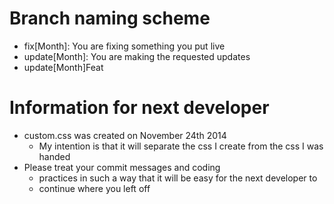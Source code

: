 Branch naming scheme
====================
- fix[Month]: You are fixing something you put live
- update[Month]: You are making the requested updates
- update[Month]Feat

Information for next developer
==============================
- custom.css was created on November 24th 2014
	- My intention is that it will separate the css I create from the css I was handed
- Please treat your commit messages and coding
	- practices in such a way that it will be easy for the next developer to
	- continue where you left off